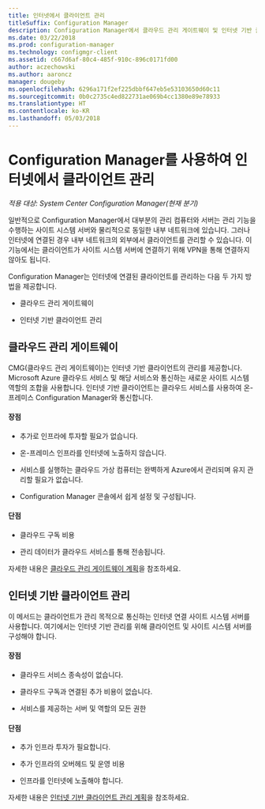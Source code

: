 ```yaml
---
title: 인터넷에서 클라이언트 관리
titleSuffix: Configuration Manager
description: Configuration Manager에서 클라우드 관리 게이트웨이 및 인터넷 기반 클라이언트 관리를 사용하여 클라이언트를 관리하는 방법을 알아봅니다.
ms.date: 03/22/2018
ms.prod: configuration-manager
ms.technology: configmgr-client
ms.assetid: c667d6af-80c4-485f-910c-896c0171fd00
author: aczechowski
ms.author: aaroncz
manager: dougeby
ms.openlocfilehash: 6296a171f2ef225dbbf647eb5e53103650d60c11
ms.sourcegitcommit: 0b0c2735c4ed822731ae069b4cc1380e89e78933
ms.translationtype: HT
ms.contentlocale: ko-KR
ms.lasthandoff: 05/03/2018
---
```

# <a name="manage-clients-on-the-internet-with-configuration-manager"></a>Configuration Manager를 사용하여 인터넷에서 클라이언트 관리

*적용 대상: System Center Configuration Manager(현재 분기)*

일반적으로 Configuration Manager에서 대부분의 관리 컴퓨터와 서버는 관리 기능을 수행하는 사이트 시스템 서버와 물리적으로 동일한 내부 네트워크에 있습니다. 그러나 인터넷에 연결된 경우 내부 네트워크의 외부에서 클라이언트를 관리할 수 있습니다. 이 기능에서는 클라이언트가 사이트 시스템 서버에 연결하기 위해 VPN을 통해 연결하지 않아도 됩니다.

Configuration Manager는 인터넷에 연결된 클라이언트를 관리하는 다음 두 가지 방법을 제공합니다.

-   클라우드 관리 게이트웨이

-   인터넷 기반 클라이언트 관리


## <a name="cloud-management-gateway"></a>클라우드 관리 게이트웨이

CMG(클라우드 관리 게이트웨이)는 인터넷 기반 클라이언트의 관리를 제공합니다. Microsoft Azure 클라우드 서비스 및 해당 서비스와 통신하는 새로운 사이트 시스템 역할의 조합을 사용합니다. 인터넷 기반 클라이언트는 클라우드 서비스를 사용하여 온-프레미스 Configuration Manager와 통신합니다.

#### <a name="advantages"></a>장점  

-   추가로 인프라에 투자할 필요가 없습니다.  

-   온-프레미스 인프라를 인터넷에 노출하지 않습니다.  

-   서비스를 실행하는 클라우드 가상 컴퓨터는 완벽하게 Azure에서 관리되며 유지 관리할 필요가 없습니다.  

-   Configuration Manager 콘솔에서 쉽게 설정 및 구성됩니다.  

#### <a name="disadvantages"></a>단점  

-   클라우드 구독 비용  

-   관리 데이터가 클라우드 서비스를 통해 전송됩니다.  

자세한 내용은 [클라우드 관리 게이트웨이 계획](plan-cloud-management-gateway.md)을 참조하세요.  



## <a name="internet-based-client-management"></a>인터넷 기반 클라이언트 관리

이 메서드는 클라이언트가 관리 목적으로 통신하는 인터넷 연결 사이트 시스템 서버를 사용합니다. 여기에서는 인터넷 기반 관리를 위해 클라이언트 및 사이트 시스템 서버를 구성해야 합니다.

#### <a name="advantages"></a>장점  

-   클라우드 서비스 종속성이 없습니다.  

-   클라우드 구독과 연결된 추가 비용이 없습니다.  

-   서비스를 제공하는 서버 및 역할의 모든 권한  

#### <a name="disadvantages"></a>단점  

-   추가 인프라 투자가 필요합니다.  

-   추가 인프라의 오버헤드 및 운영 비용  

-   인프라를 인터넷에 노출해야 합니다.  

자세한 내용은 [인터넷 기반 클라이언트 관리 계획](plan-internet-based-client-management.md)을 참조하세요.  
